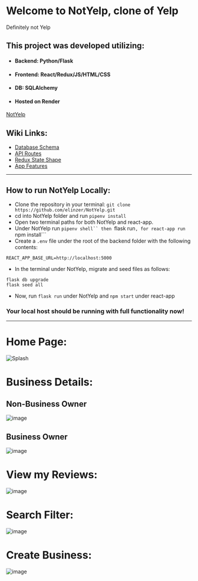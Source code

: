 # Welcome to NotYelp, clone of Yelp
Definitely not Yelp

## This project was developed utilizing:

* ####  Backend: Python/Flask

* #### Frontend: React/Redux/JS/HTML/CSS

* #### DB: SQLAlchemy

* ####  Hosted on Render
[NotYelp](https://notyelp.onrender.com/)

## Wiki Links:

* [Database Schema](https://github.com/elinzer/NotYelp/wiki/DB-Schema)
* [API Routes](https://github.com/elinzer/NotYelp/wiki/API-Routes)
* [Redux State Shape](https://github.com/elinzer/NotYelp/wiki/Redux-State-Shape)
* [App Features](https://github.com/elinzer/NotYelp/wiki/App-Features)

***

## How to run NotYelp Locally:
* Clone the repository in your terminal: ```git clone https://github.com/elinzer/NotYelp.git```
* cd into NotYelp folder and run ```pipenv install```
* Open two terminal paths for both NotYelp and react-app.
* Under NotYelp run ```pipenv shell`` then ```flask run```, for react-app run ```npm install```
* Create a ```.env``` file under the root of the backend folder with the following contents:
```
REACT_APP_BASE_URL=http://localhost:5000
```
* In the terminal under NotYelp, migrate and seed files as follows:
```
flask db upgrade
flask seed all
```
* Now, run ```flask run``` under NotYelp and ```npm start``` under react-app

### Your local host should be running with full functionality now!

***

# Home Page:

![Splash](https://user-images.githubusercontent.com/93215380/191871014-40ad0e94-4044-45bb-9a24-72f26f08209a.PNG)

# Business Details:
## Non-Business Owner
![image](https://user-images.githubusercontent.com/93215380/192047087-b22e375c-f10c-4876-8204-996a8266e60c.png)
## Business Owner
![image](https://user-images.githubusercontent.com/93215380/192047216-3dd0a196-d7e0-4628-b8d6-a5a4c20087e6.png)


# View my Reviews:
![image](https://user-images.githubusercontent.com/93215380/192047485-781736b7-6d7f-430f-9282-79fad748c977.png)

# Search Filter:
![image](https://user-images.githubusercontent.com/101891232/191640089-a0a2ef0d-c1af-4597-89fb-b35f1403c4b3.png)

# Create Business:
![image](https://user-images.githubusercontent.com/93215380/192047855-9a5f22ee-d22f-4f80-942c-a0a392f87f0b.png)
